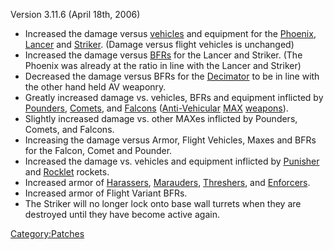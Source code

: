 Version 3.11.6 (April 18th, 2006)

-   Increased the damage versus [vehicles](vehicle "wikilink") and
    equipment for the [Phoenix](Phoenix "wikilink"),
    [Lancer](Lancer "wikilink") and [Striker](Striker "wikilink").
    (Damage versus flight vehicles is unchanged)
-   Increased the damage versus [BFRs](BFR "wikilink") for the Lancer
    and Striker. (The Phoenix was already at the ratio in line with the
    Lancer and Striker)
-   Decreased the damage versus BFRs for the
    [Decimator](Decimator "wikilink") to be in line with the other hand
    held AV weaponry.
-   Greatly increased damage vs. vehicles, BFRs and equipment inflicted
    by [Pounders](Pounder "wikilink"), [Comets](Comet "wikilink"), and
    [Falcons](Falcon "wikilink")
    ([Anti-Vehicular](Anti-Vehicular "wikilink") [MAX](MAX "wikilink")
    [weapons](weapon "wikilink")).
-   Slightly increased damage vs. other MAXes inflicted by Pounders,
    Comets, and Falcons.
-   Increasing the damage versus Armor, Flight Vehicles, Maxes and BFRs
    for the Falcon, Comet and Pounder.
-   Increased the damage vs. vehicles and equipment inflicted by
    [Punisher](Punisher "wikilink") and
    [Rocklet](Rocklet_Rifle "wikilink") rockets.
-   Increased armor of [Harassers](Harasser "wikilink"),
    [Marauders](Marauder "wikilink"), [Threshers](Thresher "wikilink"),
    and [Enforcers](Enforcer "wikilink").
-   Increased armor of Flight Variant BFRs.
-   The Striker will no longer lock onto base wall turrets when they are
    destroyed until they have become active again.

[Category:Patches](Category:Patches "wikilink")